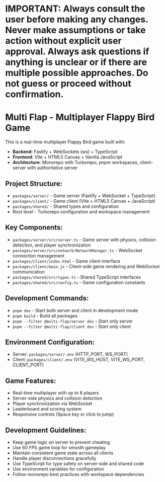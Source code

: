 <!-- Use this file to provide workspace-specific custom instructions to Copilot. For more details, visit https://code.visualstudio.com/docs/copilot/copilot-customization#_use-a-githubcopilotinstructionsmd-file -->


# IMPORTANT: Always consult the user before making any changes. Never make assumptions or take action without explicit user approval. Always ask questions if anything is unclear or if there are multiple possible approaches. Do not guess or proceed without confirmation.

# Multi Flap - Multiplayer Flappy Bird Game

This is a real-time multiplayer Flappy Bird game built with:
- **Backend**: Fastify + WebSockets (ws) + TypeScript
- **Frontend**: Vite + HTML5 Canvas + Vanilla JavaScript
- **Architecture**: Monorepo with Turborepo, pnpm workspaces, client-server with authoritative server

## Project Structure:
- `packages/server/` - Game server (Fastify + WebSocket + TypeScript)
- `packages/client/` - Game client (Vite + HTML5 Canvas + JavaScript)
- `packages/shared/` - Shared types and configuration
- Root level - Turborepo configuration and workspace management

## Key Components:
- `packages/server/src/server.ts` - Game server with physics, collision detection, and player synchronization
- `packages/server/src/network/NetworkManager.ts` - WebSocket connection management
- `packages/client/index.html` - Game client interface
- `packages/client/main.js` - Client-side game rendering and WebSocket communication
- `packages/shared/src/types.ts` - Shared TypeScript interfaces
- `packages/shared/src/config.ts` - Game configuration constants

## Development Commands:
- `pnpm dev` - Start both server and client in development mode
- `pnpm build` - Build all packages
- `pnpm --filter @multi-flap/server dev` - Start only server
- `pnpm --filter @multi-flap/client dev` - Start only client

## Environment Configuration:
- Server: `packages/server/.env` (HTTP_PORT, WS_PORT)
- Client: `packages/client/.env` (VITE_WS_HOST, VITE_WS_PORT, CLIENT_PORT)

## Game Features:
- Real-time multiplayer with up to 8 players
- Server-side physics and collision detection
- Player synchronization via WebSocket
- Leaderboard and scoring system
- Responsive controls (Space key or click to jump)

## Development Guidelines:
- Keep game logic on server to prevent cheating
- Use 60 FPS game loop for smooth gameplay
- Maintain consistent game state across all clients
- Handle player disconnections gracefully
- Use TypeScript for type safety on server-side and shared code
- Use environment variables for configuration
- Follow monorepo best practices with workspace dependencies
